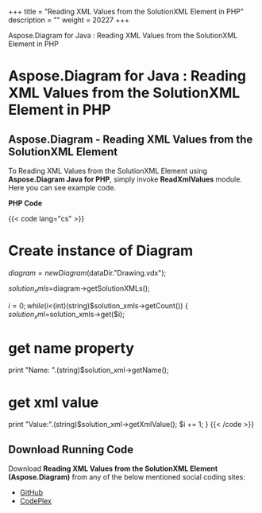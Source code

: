 +++
title = "Reading XML Values from the SolutionXML Element in PHP" 
description = "" 
weight = 20227 
+++

Aspose.Diagram for Java : Reading XML Values from the SolutionXML Element in PHP  

# Aspose.Diagram for Java : Reading XML Values from the SolutionXML Element in PHP


## Aspose.Diagram - Reading XML Values from the SolutionXML Element

To Reading XML Values from the SolutionXML Element using **Aspose.Diagram Java for PHP**, simply invoke **ReadXmlValues** module. Here you can see example code.

**PHP Code**

{{< code lang="cs" >}}
# Create instance of Diagram
$diagram = new Diagram($dataDir."Drawing.vdx");

$solution_xmls=$diagram->getSolutionXMLs();

$i= 0;
while ($i<(int)(string)$solution_xmls->getCount()) {
$solution_xml =$solution_xmls->get($i);
# get name property
print "Name: ".(string)$solution_xml->getName();
# get xml value
print "Value:".(string)$solution_xml->getXmlValue();
$i += 1;
}
{{< /code >}}

## Download Running Code

Download **Reading XML Values from the SolutionXML Element (Aspose.Diagram)** from any of the below mentioned social coding sites:

*   [GitHub](https://github.com/asposediagram/Aspose.Diagram-for-Java/blob/master/Plugins/Aspose_Diagram_Java_for_PHP/src/aspose/diagram/WorkingwithSolutionXMLElements/ReadXmlValues.php)
*   [CodePlex](https://asposediagramjavaphp.codeplex.com/SourceControl/latest#src/aspose/diagram/WorkingwithSolutionXMLElements/ReadXmlValues.php)

